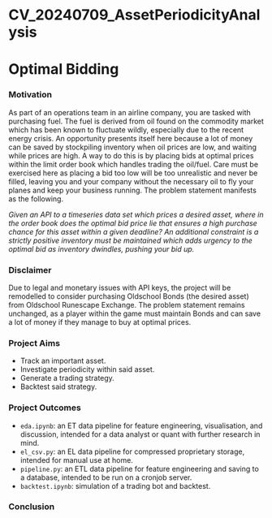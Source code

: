 # CV_20240709_AssetPeriodicityAnalysis
# Optimal Bidding

### Motivation

As part of an operations team in an airline company, you are tasked with purchasing fuel. The fuel is derived from oil found on the commodity market which has been known to fluctuate wildly, especially due to the recent energy crisis. An opportunity presents itself here because a lot of money can be saved by stockpiling inventory when oil prices are low, and waiting while prices are high. A way to do this is by placing bids at optimal prices within the limit order book which handles trading the oil/fuel. Care must be exercised here as placing a bid too low will be too unrealistic and never be filled, leaving you and your company without the necessary oil to fly your planes and keep your business running. The problem statement manifests as the following.

_Given an API to a timeseries data set which prices a desired asset, where in the order book does the optimal bid price lie that ensures a high purchase chance for this asset within a given deadline? An additional constraint is a strictly positive inventory must be maintained which adds urgency to the optimal bid as inventory dwindles, pushing your bid up._

### Disclaimer

Due to legal and monetary issues with API keys, the project will be remodelled to consider purchasing Oldschool Bonds (the desired asset) from Oldschool Runescape Exchange. The problem statement remains unchanged, as a player within the game must maintain Bonds and can save a lot of money if they manage to buy at optimal prices.

### Project Aims

- Track an important asset.
- Investigate periodicity within said asset.
- Generate a trading strategy.
- Backtest said strategy.

### Project Outcomes

- `eda.ipynb`: an ET data pipeline for feature engineering, visualisation, and discussion, intended for a data analyst or quant with further research in mind.
- `el_csv.py`: an EL data pipeline for compressed proprietary storage, intended for manual use at home.
- `pipeline.py`: an ETL data pipeline for feature engineering and saving to a database, intended to be run on a cronjob server.
- `backtest.ipynb`: simulation of a trading bot and backtest.

### Conclusion


